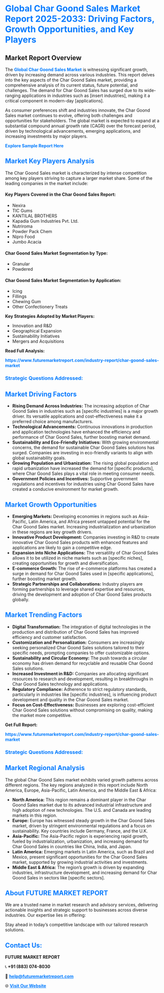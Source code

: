 <h1 style="color: #007BFF;">Global Char Goond Sales Market Report 2025-2033: Driving Factors, Growth Opportunities, and Key Players</h1>

<section id="overview">
<h2>Market Report Overview</h2>
<p>The <a href="https://www.futuremarketreport.com/industry-report/char-goond-sales-market" style="color: #007BFF; text-decoration: none;"><strong>Global Char Goond Sales Market</strong></a> is witnessing significant growth, driven by increasing demand across various industries. This report delves into the key aspects of the Char Goond Sales market, providing a comprehensive analysis of its current status, future potential, and challenges. The demand for Char Goond Sales has surged due to its wide-ranging applications in industries such as [insert industries], making it a critical component in modern-day [applications].</p>
<p>As consumer preferences shift and industries innovate, the Char Goond Sales market continues to evolve, offering both challenges and opportunities for stakeholders. The global market is expected to expand at a substantial compound annual growth rate (CAGR) over the forecast period, driven by technological advancements, emerging applications, and increasing investments by major players.</p>
</section>

<section id="overview">
<p><a href="https://www.futuremarketreport.com/request-sample/reportId=108853" style="color: #007BFF; text-decoration: none;"><strong>Explore Sample Report Here</strong></a></p>
</section>

<section id="key-players">
<h2 style="color: #007BFF;">Market Key Players Analysis</h2>
<p>The Char Goond Sales market is characterized by intense competition among key players striving to capture a larger market share. Some of the leading companies in the market include:</p>
<h4>Key Players Covered in the Char Goond Sales Report:</h4>
<ul><li>Nexira</li><li>TIC Gums</li><li>KANTILAL BROTHERS</li><li>Kapadia Gum Industries Pvt. Ltd.</li><li>Nutriroma</li><li>Powder Pack Chem</li><li>Nipro Food</li><li>Jumbo Acacia</li></ul>
<h4>Char Goond Sales Market Segmentation by Type:</h4>
<ul><li>Granular</li><li>Powdered</li></ul>

<h4>Char Goond Sales Market Segmentation by Application:</h4>
<ul><li>Icing</li><li>Fillings</li><li>Chewing Gum</li><li>Other Confectionery Treats</li></ul>
<p><strong>Key Strategies Adopted by Market Players:</strong></p>
<ul>
<li>Innovation and R&D</li>
<li>Geographical Expansion</li>
<li>Sustainability Initiatives</li>
<li>Mergers and Acquisitions</li>
</ul>
</section>

<section>
<p><strong>Read Full Analysis: </strong></p><a href="https://www.futuremarketreport.com/industry-report/char-goond-sales-market" style="color: #007BFF; text-decoration: none;"><strong>https://www.futuremarketreport.com/industry-report/char-goond-sales-market</strong></a>
<h3 style="color: #007BFF;">Strategic Questions Addressed:</h3>
</section>

<section id="driving-factors">
<h2 style="color: #007BFF;">Market Driving Factors</h2>
<ul>
<li><strong>Rising Demand Across Industries:</strong> The increasing adoption of Char Goond Sales in industries such as [specific industries] is a major growth driver. Its versatile applications and cost-effectiveness make it a preferred choice among manufacturers.</li>
<li><strong>Technological Advancements:</strong> Continuous innovations in production and application technologies have enhanced the efficiency and performance of Char Goond Sales, further boosting market demand.</li>
<li><strong>Sustainability and Eco-Friendly Initiatives:</strong> With growing environmental concerns, the demand for sustainable Char Goond Sales solutions has surged. Companies are investing in eco-friendly variants to align with global sustainability goals.</li>
<li><strong>Growing Population and Urbanization:</strong> The rising global population and rapid urbanization have increased the demand for [specific products], where Char Goond Sales plays a vital role in meeting consumer needs.</li>
<li><strong>Government Policies and Incentives:</strong> Supportive government regulations and incentives for industries using Char Goond Sales have created a conducive environment for market growth.</li>
</ul>
</section>

<section id="growth-opportunities">
<h2 style="color: #007BFF;">Market Growth Opportunities</h2>
<ul>
<li><strong>Emerging Markets:</strong> Developing economies in regions such as Asia-Pacific, Latin America, and Africa present untapped potential for the Char Goond Sales market. Increasing industrialization and urbanization in these regions are key growth drivers.</li>
<li><strong>Innovative Product Development:</strong> Companies investing in R&D to create innovative Char Goond Sales products with enhanced features and applications are likely to gain a competitive edge.</li>
<li><strong>Expansion into Niche Applications:</strong> The versatility of Char Goond Sales allows it to be utilized in niche markets such as [specific niches], creating opportunities for growth and diversification.</li>
<li><strong>E-commerce Growth:</strong> The rise of e-commerce platforms has created a surge in demand for Char Goond Sales used in [specific applications], further boosting market growth.</li>
<li><strong>Strategic Partnerships and Collaborations:</strong> Industry players are forming partnerships to leverage shared expertise and resources, driving the development and adoption of Char Goond Sales products globally.</li>
</ul>
</section>

<section id="trending-factors">
<h2 style="color: #007BFF;">Market Trending Factors</h2>
<ul>
<li><strong>Digital Transformation:</strong> The integration of digital technologies in the production and distribution of Char Goond Sales has improved efficiency and customer satisfaction.</li>
<li><strong>Customization and Personalization:</strong> Consumers are increasingly seeking personalized Char Goond Sales solutions tailored to their specific needs, prompting companies to offer customizable options.</li>
<li><strong>Sustainability and Circular Economy:</strong> The push towards a circular economy has driven demand for recyclable and reusable Char Goond Sales solutions.</li>
<li><strong>Increased Investment in R&D:</strong> Companies are allocating significant resources to research and development, resulting in breakthroughs in Char Goond Sales technology and applications.</li>
<li><strong>Regulatory Compliance:</strong> Adherence to strict regulatory standards, particularly in industries like [specific industries], is influencing product development and quality in the Char Goond Sales market.</li>
<li><strong>Focus on Cost-Effectiveness:</strong> Businesses are exploring cost-efficient Char Goond Sales solutions without compromising on quality, making the market more competitive.</li>
</ul>
</section>

<section>
<p><strong>Get Full Report: </strong></p><a href="https://www.futuremarketreport.com/industry-report/char-goond-sales-market" style="color: #007BFF; text-decoration: none;"><strong>https://www.futuremarketreport.com/industry-report/char-goond-sales-market</strong></a>
<h3 style="color: #007BFF;">Strategic Questions Addressed:</h3>
</section>


<section id="regional-analysis">
<h2 style="color: #007BFF;">Market Regional Analysis</h2>
<p>The global Char Goond Sales market exhibits varied growth patterns across different regions. The key regions analyzed in this report include North America, Europe, Asia-Pacific, Latin America, and the Middle East & Africa:</p>
<ul>
<li><strong>North America:</strong> This region remains a dominant player in the Char Goond Sales market due to its advanced industrial infrastructure and high adoption of new technologies. The U.S. and Canada are leading markets in this region.</li>
<li><strong>Europe:</strong> Europe has witnessed steady growth in the Char Goond Sales market, driven by stringent environmental regulations and a focus on sustainability. Key countries include Germany, France, and the U.K.</li>
<li><strong>Asia-Pacific:</strong> The Asia-Pacific region is experiencing rapid growth, fueled by industrialization, urbanization, and increasing demand for Char Goond Sales in countries like China, India, and Japan.</li>
<li><strong>Latin America:</strong> Emerging markets in Latin America, such as Brazil and Mexico, present significant opportunities for the Char Goond Sales market, supported by growing industrial activities and investments.</li>
<li><strong>Middle East & Africa:</strong> The region’s growth is driven by expanding industries, infrastructure development, and increasing demand for Char Goond Sales in sectors like [specific sectors].</li>
</ul>
</section>

<footer>
<h2 style="color: #007BFF;">About FUTURE MARKET REPORT</h2>
<p>We are a trusted name in market research and advisory services, delivering actionable insights and strategic support to businesses across diverse industries. Our expertise lies in offering:</p>

<p>Stay ahead in today’s competitive landscape with our tailored research solutions.</p>

<h2 style="color: #007BFF;">Contact Us:</h2>
<p><strong>FUTURE MARKET REPORT</strong></p>
<p>📞 <strong>+91 (883) 074-8030</strong></p>
<p>📧 <strong><a href="mailto:help@futuremarketreport.com" style="color: #007BFF;">help@futuremarketreport.com</a></strong></p>
<p>🌐 <strong><a href="https://www.futuremarketreport.com/" style="color: #007BFF;">Visit Our Website</a></strong></p>
</footer>